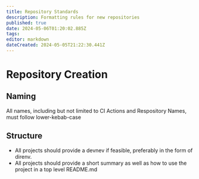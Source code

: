 ```yaml
---
title: Repository Standards
description: Formatting rules for new repositories
published: true
date: 2024-05-06T01:20:02.885Z
tags: 
editor: markdown
dateCreated: 2024-05-05T21:22:30.441Z
---
```


# Repository Creation

## Naming
All names, including but not limited to CI Actions and Respository Names, must follow lower-kebab-case

## Structure
- All projects should provide a devnev if feasible, preferably in the form of direnv.
- All projects should provide a short summary as well as how to use the project in a top level README\.md

